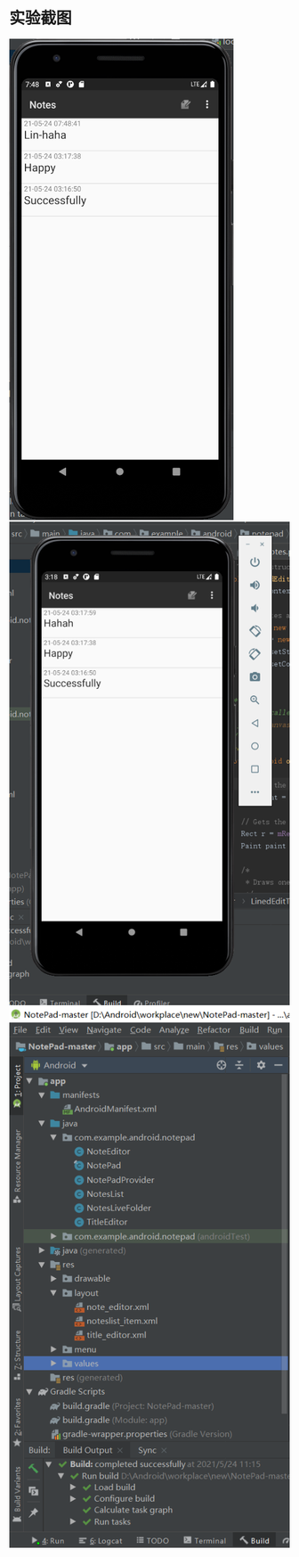 # 实验截图
![展示图](https://github.com/Lin-haha/notepad/blob/master/photo/3.png)
![展示图](https://github.com/Lin-haha/notepad/blob/master/photo/phone.png)
![展示图](https://github.com/Lin-haha/notepad/blob/master/photo/2.png)

